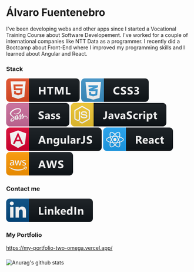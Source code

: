 # Álvaro Fuentenebro
I've been developing webs and other apps since I started a Vocational Training Course about Software Developement. I've worked for a couple of international companies like NTT Data as a programmer. I recently did a Bootcamp about Front-End where I improved my programming skills and I learned about Angular and React.

### Stack
<p>

<img src="https://github.com/MikeCodesDotNET/ColoredBadges/blob/master/svg/dev/languages/html.svg" />

<img src="https://github.com/MikeCodesDotNET/ColoredBadges/blob/master/svg/dev/languages/css3.svg" />

<img src="https://github.com/MikeCodesDotNET/ColoredBadges/blob/master/svg/dev/languages/sass.svg" />

<img src="https://github.com/MikeCodesDotNET/ColoredBadges/blob/master/svg/dev/languages/js.svg" />

<img src="https://github.com/MikeCodesDotNET/ColoredBadges/blob/master/svg/dev/frameworks/angular.svg" />

<img src="https://github.com/MikeCodesDotNET/ColoredBadges/blob/master/svg/dev/frameworks/react.svg" />

<img src="https://github.com/MikeCodesDotNET/ColoredBadges/blob/master/svg/dev/services/aws.svg" />

</p>

### Contact me

<p>
  <a href="https://www.linkedin.com/in/afuentenebrogomez/" Target="_blank" ><img src="https://github.com/MikeCodesDotNET/ColoredBadges/blob/master/svg/social/linkedin.svg" /></a>
</p>


### My Portfolio
https://my-portfolio-two-omega.vercel.app/

###

![Anurag's github stats](https://github-readme-stats.vercel.app/api?username=alvaroFGG&show_icons=true&theme=default)

